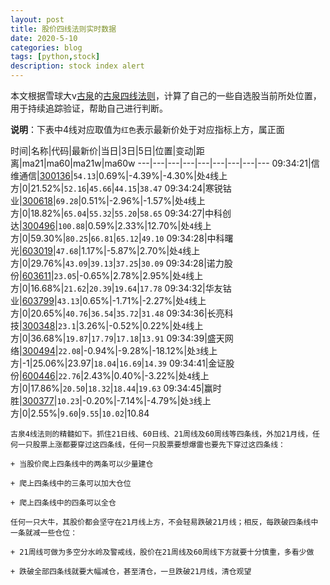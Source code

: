 ```yaml
---
layout: post
title: 股价四线法则实时数据
date: 2020-5-10
categories: blog
tags: [python,stock]
description: stock index alert
---
```



本文根据雪球大v[古泉](https://xueqiu.com/u/7148646888)的[古泉四线法则](https://xueqiu.com/7148646888/130498192)，计算了自己的一些自选股当前所处位置，用于持续追踪验证，帮助自己进行判断。

**说明**：下表中4线对应取值为`红色`表示最新价处于对应指标上方，属正面

时间|名称|代码|最新价|当日|3日|5日|位置|变动|距离|ma21|ma60|ma21w|ma60w
---|---|---|---|---|---|---|---|---
09:34:21|信维通信|[300136](https://xueqiu.com/S/SZ300136)|`54.13`|0.69%|-4.39%|-4.30%|处`4`线上方|0|21.52%|`52.16`|`45.66`|`44.15`|`38.47`
09:34:24|寒锐钴业|[300618](https://xueqiu.com/S/SZ300618)|`69.28`|0.51%|-2.96%|-1.57%|处`4`线上方|0|18.82%|`65.04`|`55.32`|`55.20`|`58.65`
09:34:27|中科创达|[300496](https://xueqiu.com/S/SZ300496)|`100.88`|0.59%|2.33%|12.70%|处`4`线上方|0|59.30%|`80.25`|`66.81`|`65.12`|`49.10`
09:34:28|中科曙光|[603019](https://xueqiu.com/S/SH603019)|`47.68`|1.17%|-5.87%|2.70%|处`4`线上方|0|29.76%|`43.09`|`39.13`|`37.25`|`30.09`
09:34:28|诺力股份|[603611](https://xueqiu.com/S/SH603611)|`23.05`|-0.65%|2.78%|2.95%|处`4`线上方|0|16.68%|`21.62`|`20.39`|`19.64`|`17.78`
09:34:32|华友钴业|[603799](https://xueqiu.com/S/SH603799)|`43.13`|0.65%|-1.71%|-2.27%|处`4`线上方|0|20.65%|`40.76`|`36.54`|`35.72`|`31.48`
09:34:36|长亮科技|[300348](https://xueqiu.com/S/SZ300348)|`23.1`|3.26%|-0.52%|0.22%|处`4`线上方|0|36.68%|`19.87`|`17.79`|`17.18`|`13.91`
09:34:39|盛天网络|[300494](https://xueqiu.com/S/SZ300494)|`22.08`|-0.94%|-9.28%|-18.12%|处`3`线上方|-1|25.06%|23.97|`18.04`|`16.69`|`14.39`
09:34:41|金证股份|[600446](https://xueqiu.com/S/SH600446)|`22.76`|2.43%|0.40%|-3.22%|处`4`线上方|0|17.86%|`20.50`|`18.32`|`18.44`|`19.63`
09:34:45|赢时胜|[300377](https://xueqiu.com/S/SZ300377)|`10.23`|-0.20%|-7.14%|-4.79%|处`3`线上方|0|2.55%|`9.60`|`9.55`|`10.02`|10.84

```
古泉4线法则的精髓如下。抓住21日线、60日线、21周线及60周线等四条线，外加21月线，任何一只股票上涨都要穿过这四条线，任何一只股票要想爆雷也要先下穿过这四条线：

+ 当股价爬上四条线中的两条可以少量建仓

+ 爬上四条线中的三条可以加大仓位

+ 爬上四条线中的四条可以全仓

任何一只大牛，其股价都会坚守在21月线上方，不会轻易跌破21月线；相反，每跌破四条线中一条就减一些仓位：

+ 21周线可做为多空分水岭及警戒线，股价在21周线及60周线下方就要十分慎重，多看少做

+ 跌破全部四条线就要大幅减仓，甚至清仓，一旦跌破21月线，清仓观望
```